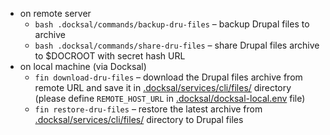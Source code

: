 * on remote server
    * `bash .docksal/commands/backup-dru-files` – backup Drupal files to archive
    * `bash .docksal/commands/share-dru-files` – share Drupal files archive to $DOCROOT with secret hash URL
* on local machine (via Docksal)
    * `fin download-dru-files` – download the Drupal files archive from remote URL and save it in [.docksal/services/cli/files/]() directory (please define `REMOTE_HOST_URL` in [.docksal/docksal-local.env]() file)
    * `fin restore-dru-files` – restore the latest archive from [.docksal/services/cli/files/]() directory to Drupal files 
